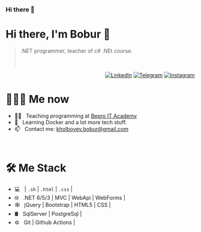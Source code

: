 ### Hi there 👋


# Hi there, I'm Bobur 👋

> .NET programmer, teacher of c# .NEt course.
<br/><br/><br/>

<p align="end">
<a href="https://www.linkedin.com/in/bobur-kholboyev/"><img alt="LinkedIn" src="https://img.shields.io/badge/LinkedIn-gray?style=flat-square&logo=linkedin"></a>
<a href="https://t.me/Bobur_bl"><img alt="Telegram" src="https://img.shields.io/badge/telegram-gray?style=flat-square&logo=telegram"></a>
<a href="https://instagram.com/kholboyev_bobur"><img alt="Instagram" src="https://img.shields.io/badge/instagram-gray?style=flat-square&logo=instagram"></a>
</p>

<h1> 👨🏻‍💻 Me now </h1>

- 👨‍🏫 &nbsp; Teaching programming at [Bepro IT Academy](https://https://beproedu.uz/)
- 🌱 &nbsp; Learning Docker and a lot more tech stuff.
- 📫 &nbsp; Contact me: kholboyev.bobur@gmail.com

<br/>

<h1>🛠 Me Stack</h1>

- 💻 &nbsp;  | `.sh` | `.html` | `.css` | 
- 🌐 &nbsp; .NET 6/5/3 | MVC | WebApi | WebForms | 
- 🕸 &nbsp; jQuery | Bootstrap | HTML5 | CSS | 
- 🛢 &nbsp; SqlServer | PostgreSql | 
- ⚙️ &nbsp; Git | Github Actions | 

<br/>


